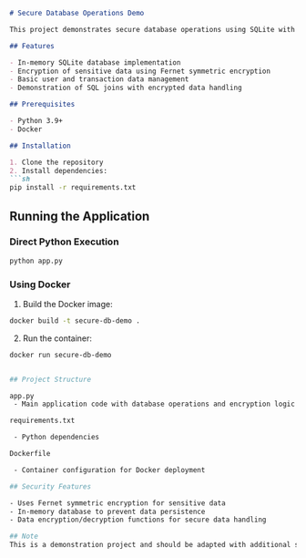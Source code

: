 ```markdown
# Secure Database Operations Demo

This project demonstrates secure database operations using SQLite with encrypted sensitive data using the Fernet encryption from the `cryptography` library.

## Features

- In-memory SQLite database implementation
- Encryption of sensitive data using Fernet symmetric encryption
- Basic user and transaction data management
- Demonstration of SQL joins with encrypted data handling

## Prerequisites

- Python 3.9+
- Docker 

## Installation

1. Clone the repository
2. Install dependencies:
```sh
pip install -r requirements.txt
```

## Running the Application

### Direct Python Execution

```sh
python app.py
```

### Using Docker

1. Build the Docker image:
```sh
docker build -t secure-db-demo .
```

2. Run the container:
```sh
docker run secure-db-demo


## Project Structure

app.py
 - Main application code with database operations and encryption logic

requirements.txt

 - Python dependencies

Dockerfile

 - Container configuration for Docker deployment

## Security Features

- Uses Fernet symmetric encryption for sensitive data
- In-memory database to prevent data persistence
- Data encryption/decryption functions for secure data handling

## Note
This is a demonstration project and should be adapted with additional security measures for production use.
```
